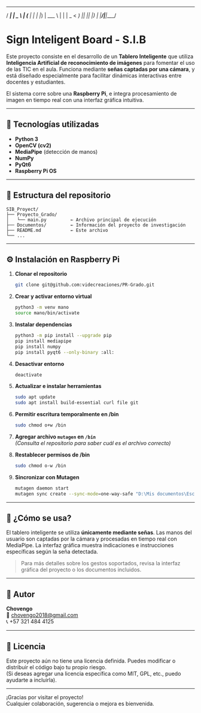 
   _____ _____ ____  
  / ____|_   _|  _ \ 
 | (___   | | | |_) |
  \___ \  | | |  _ < 
  ____) |_| |_| |_) |
 |_____/|_____|____/ 
                    
# Sign Inteligent Board - S.I.B

Este proyecto consiste en el desarrollo de un **Tablero Inteligente** que utiliza **Inteligencia Artificial de reconocimiento de imágenes** para fomentar el uso de las TIC en el aula. Funciona mediante **señas captadas por una cámara**, y está diseñado especialmente para facilitar dinámicas interactivas entre docentes y estudiantes.

El sistema corre sobre una **Raspberry Pi**, e integra procesamiento de imagen en tiempo real con una interfaz gráfica intuitiva.

---

## 🚀 Tecnologías utilizadas

- **Python 3**
- **OpenCV (cv2)**
- **MediaPipe** (detección de manos)
- **NumPy**
- **PyQt6**
- **Raspberry Pi OS**

---

## 📁 Estructura del repositorio

```
SIB_Proyect/
├── Proyecto_Grado/
│   └── main.py         ← Archivo principal de ejecución
├── Documentos/         ← Información del proyecto de investigación
├── README.md           ← Este archivo
└── ...
```

---

## ⚙️ Instalación en Raspberry Pi

1. **Clonar el repositorio**
   ```bash
   git clone git@github.com:videcreaciones/PR-Grado.git
   ```

2. **Crear y activar entorno virtual**
   ```bash
   python3 -m venv mano
   source mano/bin/activate
   ```

3. **Instalar dependencias**
   ```bash
   python3 -m pip install --upgrade pip
   pip install mediapipe
   pip install numpy
   pip install pyqt6 --only-binary :all:
   ```

4. **Desactivar entorno**
   ```bash
   deactivate
   ```

5. **Actualizar e instalar herramientas**
   ```bash
   sudo apt update
   sudo apt install build-essential curl file git
   ```

6. **Permitir escritura temporalmente en /bin**
   ```bash
   sudo chmod o+w /bin
   ```

7. **Agregar archivo `mutagen` en `/bin`**  
   *(Consulta el repositorio para saber cuál es el archivo correcto)*

8. **Restablecer permisos de /bin**
   ```bash
   sudo chmod o-w /bin
   ```

9. **Sincronizar con Mutagen**
   ```bash
   mutagen daemon start
   mutagen sync create --sync-mode=one-way-safe "D:\Mis documentos\Escritorio\Proyectos\PR-Grado\Proyecto_Grado" vyc@raspberrypi.local:/home/vyc/PR-Grado/Proyecto_Grado
   ```

---

## 🧠 ¿Cómo se usa?

El tablero inteligente se utiliza **únicamente mediante señas**. Las manos del usuario son captadas por la cámara y procesadas en tiempo real con MediaPipe. La interfaz gráfica muestra indicaciones e instrucciones específicas según la seña detectada.

> Para más detalles sobre los gestos soportados, revisa la interfaz gráfica del proyecto o los documentos incluidos.

---

## 🤝 Autor

**Chovengo**  
📧 chovengo2018@gmail.com  
📞 +57 321 484 4125

---

## 📜 Licencia

Este proyecto aún no tiene una licencia definida. Puedes modificar o distribuir el código bajo tu propio riesgo.  
(Si deseas agregar una licencia específica como MIT, GPL, etc., puedo ayudarte a incluirla).

---

¡Gracias por visitar el proyecto!  
Cualquier colaboración, sugerencia o mejora es bienvenida.
